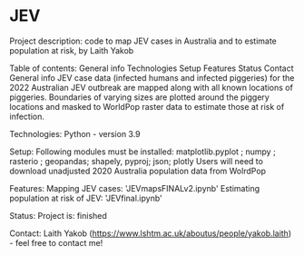 # JEV

Project description: code to map JEV cases in Australia and to estimate population at risk, by Laith Yakob

Table of contents:
General info
Technologies
Setup
Features
Status
Contact
General info
JEV case data (infected humans and infected piggeries) for the 2022 Australian JEV outbreak are mapped along with all known locations of piggeries. Boundaries of varying sizes are plotted around the piggery locations and masked to WorldPop raster data to estimate those at risk of infection.

Technologies:
Python - version 3.9

Setup:
Following modules must be installed: matplotlib.pyplot ; numpy ; rasterio ; geopandas; shapely, pyproj; json; plotly
Users will need to download unadjusted 2020 Australia population data from WolrdPop

Features:
Mapping JEV cases: 'JEVmapsFINALv2.ipynb'
Estimating population at risk of JEV: 'JEVfinal.ipynb'

Status:
Project is: finished

Contact:
Laith Yakob (https://www.lshtm.ac.uk/aboutus/people/yakob.laith) - feel free to contact me!
